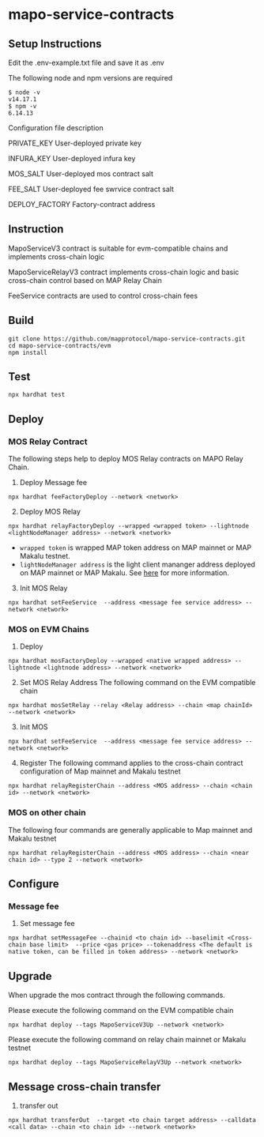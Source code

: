 # mapo-service-contracts

## Setup Instructions
Edit the .env-example.txt file and save it as .env

The following node and npm versions are required
````
$ node -v
v14.17.1
$ npm -v
6.14.13
````

Configuration file description

PRIVATE_KEY User-deployed private key

INFURA_KEY User-deployed infura key

MOS_SALT User-deployed mos contract salt

FEE_SALT User-deployed fee swrvice contract salt

DEPLOY_FACTORY Factory-contract address

## Instruction
MapoServiceV3 contract is suitable for evm-compatible chains and implements cross-chain logic

MapoServiceRelayV3 contract implements cross-chain logic and basic cross-chain control based on MAP Relay Chain

FeeService contracts are used to control cross-chain fees

## Build

```shell
git clone https://github.com/mapprotocol/mapo-service-contracts.git
cd mapo-service-contracts/evm
npm install
```

## Test

```shell
npx hardhat test
```



## Deploy

### MOS Relay Contract
The following steps help to deploy MOS Relay contracts on MAPO Relay Chain.

1. Deploy Message fee
```
npx hardhat feeFactoryDeploy --network <network>
````
2. Deploy MOS Relay

```
npx hardhat relayFactoryDeploy --wrapped <wrapped token> --lightnode <lightNodeManager address> --network <network>
````

* `wrapped token` is wrapped MAP token address on MAP mainnet or MAP Makalu testnet.
* `lightNodeManager address` is the light client mananger address deployed on MAP mainnet or MAP Makalu. See [here](https://github.com/mapprotocol/map-contracts/protocol/README.md) for more information.

3. Init MOS Relay
```
npx hardhat setFeeService  --address <message fee service address> --network <network>
````

### MOS on EVM Chains

1. Deploy
```
npx hardhat mosFactoryDeploy --wrapped <native wrapped address> --lightnode <lightnode address> --network <network>
```

2. Set MOS Relay Address
   The following command on the EVM compatible chain
```
npx hardhat mosSetRelay --relay <Relay address> --chain <map chainId> --network <network>
```
3. Init MOS
```
npx hardhat setFeeService  --address <message fee service address> --network <network>
````

4. Register
   The following command applies to the cross-chain contract configuration of Map mainnet and Makalu testnet
```
npx hardhat relayRegisterChain --address <MOS address> --chain <chain id> --network <network>
```

### MOS on other chain

The following four commands are generally applicable to Map mainnet and Makalu testnet
```
npx hardhat relayRegisterChain --address <MOS address> --chain <near chain id> --type 2 --network <network>
```

## Configure

### Message fee


1. Set message fee
```
npx hardhat setMessageFee --chainid <to chain id> --baselimit <Cross-chain base limit>  --price <gas price> --tokenaddress <The default is native token, can be filled in token address> --network <network>
```


## Upgrade

When upgrade the mos contract through the following commands.

Please execute the following command on the EVM compatible chain

```
npx hardhat deploy --tags MapoServiceV3Up --network <network>
```

Please execute the following command on relay chain mainnet or Makalu testnet
```
npx hardhat deploy --tags MapoServiceRelayV3Up --network <network>
```

## Message cross-chain transfer

1.  transfer out
```
npx hardhat transferOut  --target <to chain target address> --calldata <call data> --chain <to chain id> --network <network>
```

